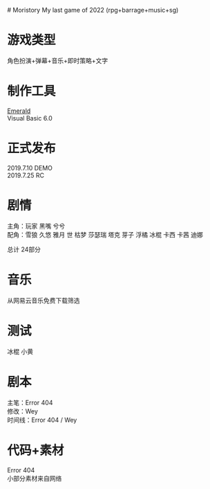 ﻿﻿﻿﻿﻿# MoristoryMy last game of 2022 (rpg+barrage+music+sg)    # 游戏类型  角色扮演+弹幕+音乐+即时策略+文字    # 制作工具  [Emerald](https://github.com/buger404/Emerald)  Visual Basic 6.0    # 正式发布2019.7.10 DEMO  2019.7.25 RC    # 剧情主角：玩家 黑嘴 兮兮  配角：雪狼 久悠 雅月 世 枯梦 莎瑟瑞 塔克 芽子 浮橘 冰棍 卡西 卡茜 迪娜    总计 24部分    # 音乐从网易云音乐免费下载筛选    # 测试冰棍 小黄   # 剧本主笔：Error 404  修改：Wey  时间线：Error 404 / Wey# 代码+素材Error 404  小部分素材来自网络  